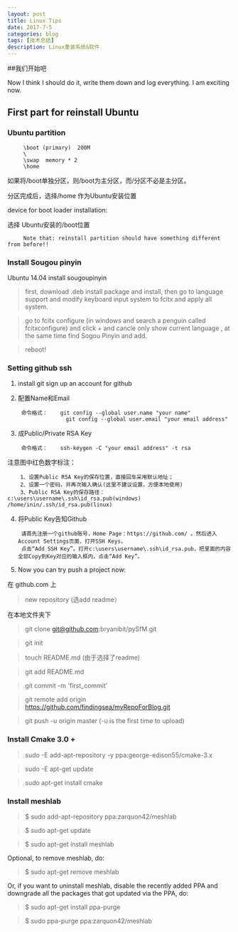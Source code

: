 ```yaml
---
layout: post
title: Linux Tips
date: 2017-7-5
categories: blog
tags: [技术总结]
description: Linux重装系统&软件
---
```


##我们开始吧

Now I think I should do it, write them down and log everything. I am exciting now.

## First part for reinstall Ubuntu


### Ubuntu partition 
  
         \boot (primary)  200M
         \
         \swap  memory * 2
         \home

如果将/boot单独分区，则/boot为主分区，而/分区不必是主分区。
 
分区完成后，选择/home 作为Ubuntu安装位置
 
device for boot loader installation:
 
选择 Ubuntu安装的/boot位置

         Note that: reinstall partition should have something different from before!!

### Install Sougou pinyin


Ubuntu 14.04 install sougoupinyin


>first, download .deb install package and install, then go to language support and modify keyboard input system to fcitx and apply all system.

>go to fcitx configure (in windows and search a penguin called fcitxconfigure) and click + and cancle only show current language , at the same time find Sogou Pinyin and add.

>reboot!

### Setting github ssh

1. install git  sign up an account for github

2. 配置Name和Email

        命令格式：    git config --global user.name "your name"
                      git config --global user.email "your email address" 

3. 成Public/Private RSA Key

        命令格式：    ssh-keygen -C "your email address" -t rsa

 注意图中红色数字标注：

        1、设置Public RSA Key的保存位置，直接回车采用默认地址；
        2、设置一个密码，并再次输入确认(这里不建议设置，方便本地使用)
        3、Public RSA Key的保存路径：c:\users\username\.ssh\id_rsa.pub(windows) /home/inin/.ssh/id_rsa.pub(linux)

4. 将Public Key告知Github

        请首先注册一个github账号，Home Page：https://github.com/ 。然后进入Account Settings页面，打开SSH Keys，
        点击“Add SSH Key”。打开c:\users\username\.ssh\id_rsa.pub，把里面的内容全部Copy到Key对应的输入框内，点击“Add Key”。

5. Now you can try push a project now:

在 github.com 上

>new repository (选add readme）
 
在本地文件夹下

>git clone git@github.com:bryanibit/pySfM.git

>git init

>touch README.md (由于选择了readme)

>git add README.md

>git commit -m 'first_commit'

>git remote add origin https://github.com/findingsea/myRepoForBlog.git

>git push -u origin master (-u is the first time to upload)

### Install Cmake 3.0 +

>sudo -E add-apt-repository -y ppa:george-edison55/cmake-3.x

>sudo -E apt-get update

>sudo apt-get install cmake

### Install meshlab

>$ sudo add-apt-repository ppa:zarquon42/meshlab

>$ sudo apt-get update

>$ sudo apt-get install meshlab

  Optional, to remove meshlab, do:

>$ sudo apt-get remove meshlab

  Or, if you want to uninstall meshlab, disable the recently added PPA and downgrade all the packages that got updated via the PPA, do:

>$ sudo apt-get install ppa-purge

>$ sudo ppa-purge ppa:zarquon42/meshlab


